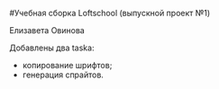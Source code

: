 #Учебная сборка Loftschool (выпускной проект №1) 

Елизавета Овинова

Добавлены два taskа: 
- копирование шрифтов;
- генерация спрайтов. 
